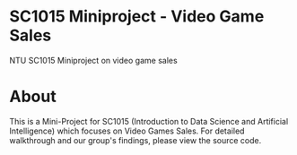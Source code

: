 # SC1015 Miniproject - Video Game Sales
NTU SC1015 Miniproject on video game sales
# About
This is a Mini-Project for SC1015 (Introduction to Data Science and Artificial Intelligence) which focuses on Video Games Sales. For detailed walkthrough and our group's findings, please view the source code.
